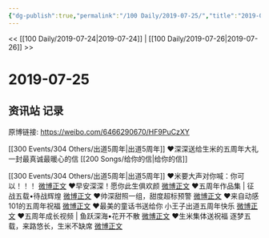 ```yaml
---
{"dg-publish":true,"permalink":"/100 Daily/2019-07-25/","title":"2019-07-25","created":"2023-03-27T16:31:39.212+08:00","updated":"2023-03-27T16:32:47.514+08:00"}
---
```



<< [[100 Daily/2019-07-24\|2019-07-24]] | [[100 Daily/2019-07-26\|2019-07-26]] >>

# 2019-07-25

## 资讯站 记录

原博链接: https://weibo.com/6466290670/HF9PuCzXY

[[300 Events/304 Others/出道5周年\|出道5周年]]
❤️深深送给生米的五周年大礼
一封最真诚最暖心的信 [[200 Songs/给你的信\|给你的信]]
[](https://m.weibo.cn/1736988591/4398074589607805)

[[300 Events/304 Others/出道5周年\|出道5周年]]
❤️米要大声对你喊：你可以！！！
[微博正文](https://m.weibo.cn/6466290670/4398082453943751)
❤️早安深深！愿你此生俱欢颜
[微博正文](https://m.weibo.cn/6466290670/4397853038094240)
❤️五周年作品集 | 征战五载•待战辉煌
[微博正文](https://m.weibo.cn/6466290670/4397889281187950)
❤️帅深甜照一组，甜度超标预警
[微博正文](https://m.weibo.cn/6466290670/4397958939872204)
❤️来自动感101的五周年祝福
[微博正文](https://m.weibo.cn/6466290670/4397972244712891)
❤️最美的童话书送给你
小王子出道五周年快乐
[微博正文](https://m.weibo.cn/6466290670/4397999654505412)
❤️五周年成长视频 | 鱼跃深海•花开不散
[微博正文](https://m.weibo.cn/6466290670/4398072123969811)
❤️生米集体送祝福
逐梦五载，来路悠长，生米不缺席
[微博正文](https://m.weibo.cn/5516625428/4398054540666381)
